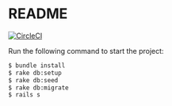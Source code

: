 # README

[![CircleCI](https://circleci.com/gh/cytronn/HETIC-G1-08.svg?style=shield&circle-token=7d12797f854ccf36c9f1507f2095a8514934acad)](https://circleci.com/gh/cytronn/HETIC-G1-08)

Run the following command to start the project:

```bash
$ bundle install
$ rake db:setup
$ rake db:seed
$ rake db:migrate
$ rails s
```
